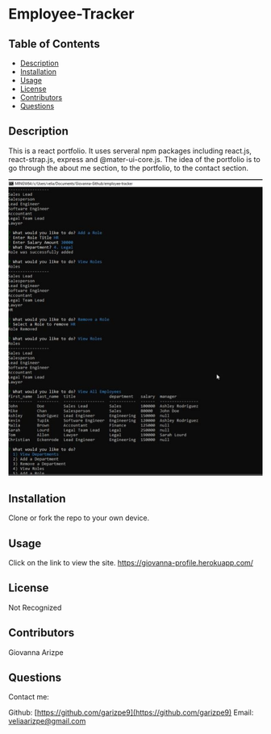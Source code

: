 # Employee-Tracker

## Table of Contents
* [Description](#description)
* [Installation](#installation)
* [Usage](#usage)
* [License](#license)
* [Contributors](#contributors)
* [Questions](#questions)

## Description
This is a react portfolio. It uses serveral npm packages including react.js, react-strap.js, express and @mater-ui-core.js. The idea of the portfolio is to go through the about me section, to the portfolio, to the contact section.

<img src=https://github.com/garizpe9/employee-tracker/blob/master/Capture.JPG>

## Installation 
Clone or fork the repo to your own device.

## Usage
Click on the link to view the site.
https://giovanna-profile.herokuapp.com/


## License
Not Recognized

## Contributors
Giovanna Arizpe

## Questions
Contact me:

Github: [https://github.com/garizpe9](https://github.com/garizpe9)
Email: [veliaarizpe@gmail.com](veliaarizpe@gmail.com)
